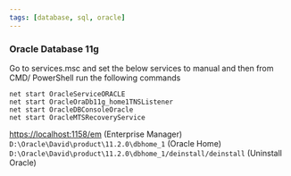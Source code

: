 ```yaml
---
tags: [database, sql, oracle]
---
```


### Oracle Database 11g

Go to services.msc and set the below services to manual and then from CMD/ PowerShell run the following commands

````batch
net start OracleServiceORACLE
net start OracleOraDb11g_home1TNSListener
net start OracleDBConsoleOracle
net start OracleMTSRecoveryService
````

<https://localhost:1158/em> (Enterprise Manager)  
`D:\Oracle\David\product\11.2.0\dbhome_1` (Oracle Home)  
`D:\Oracle\David\product\11.2.0\dbhome_1/deinstall/deinstall` (Uninstall Oracle)
